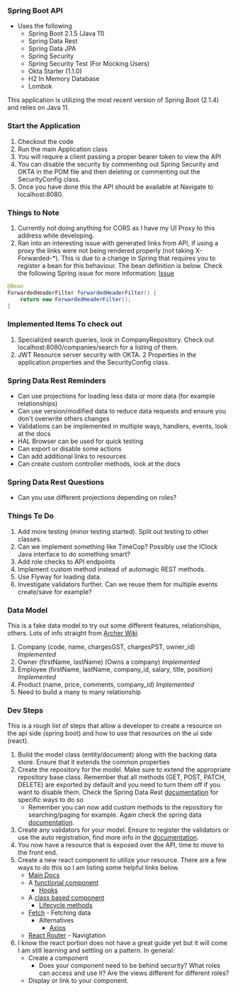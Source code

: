 ### Spring Boot API

* Uses the following
  * Spring Boot 2.1.5 (Java 11)
  * Spring Data Rest
  * Spring Data JPA
  * Spring Security
  * Spring Security Test (For Mocking Users)
  * Okta Starter (1.1.0)
  * H2 In Memory Database
  * Lombok
  
This application is utilizing the most recent version of Spring Boot (2.1.4) and relies on Java 11.

### Start the Application

1. Checkout the code
1. Run the main Application class
1. You will require a client passing a proper bearer token to view the API
1. You can disable the security by commenting out Spring Security and OKTA in the POM file and then deleting or commenting out the SecurityConfig class.
1. Once you have done this the API should be available at Navigate to localhost:8080.

### Things to Note

1. Currently not doing anything for CORS as I have my UI Proxy to this address while developing.
1. Ran into an interesting issue with generated links from API, if using a proxy the links were not being
rendered properly (not taking X-Forwarded-*).  This is due to a change in Spring that requires you to register
a bean for this behaviour.  The bean definition is below.  Check the following Spring issue for more information: [Issue](https://www.google.com/url?q=https://github.com/spring-projects/spring-hateoas/issues/862)

```java
@Bean
ForwardedHeaderFilter forwardedHeaderFilter() {
    return new ForwardedHeaderFilter();
}
```

### Implemented Items To check out

1. Specialized search queries, look in CompanyRepository.  Check out localhost:8080/companies/search for a listing of them.
1. JWT Resource server security with OKTA.  2 Properties in the application.properties and the SecurityConfig class. 

### Spring Data Rest Reminders

* Can use projections for loading less data or more data (for example relationships)
* Can use version/modified data to reduce data requests and ensure you don't overwrite others changes
* Validations can be implemented in multiple ways, handlers, events, look at the docs
* HAL Browser can be used for quick testing
* Can export or disable some actions 
* Can add additional links to resources
* Can create custom controller methods, look at the docs

### Spring Data Rest Questions

* Can you use different projections depending on roles?

### Things To Do

1. Add more testing (minor testing started).  Split out testing to other classes.
1. Can we implement something like TimeCop?  Possibly use the IClock Java interface to do something smart?
1. Add role checks to API endpoints
1. Implement custom method instead of automagic REST methods.
1. Use Flyway for loading data.
1. Investigate validators further.  Can we reuse them for multiple events create/save for example?

### Data Model
This is a fake data model to try out some different features, relationships, others.  Lots of info straight from [Archer Wiki](https://archer.fandom.com)

1. Company (code, name, chargesGST, chargesPST, owner_id) *Implemented*
1. Owner (firstName, lastName) (Owns a company) *Implemented*
1. Employee (firstName, lastName, company_id, salary, title, position) *Implemented*
1. Product (name, price, comments, company_id) *Implemented*
1. Need to build a many to many relationship

### Dev Steps
This is a rough list of steps that allow a developer to create a resource on the api side (spring boot) and how to
use that resources on the ui side (react).

1. Build the model class (entity/document) along with the backing data store.  Ensure that it extends the common properties
1. Create the repository for the model.  Make sure to extend the appropriate repository base class.  Remember that all
methods (GET, POST, PATCH, DELETE) are exported by default and you need to turn them off if you want to disable them.  Check
the Spring Data Rest [documentation](https://docs.spring.io/spring-data/rest/docs/current/reference/html/#repository-resources.collection-resource) for specific ways to do so
    * Remember you can now add custom methods to the repository for searching/paging for example.  Again check the spring
    data [documentation](https://docs.spring.io/spring-data/jpa/docs/current/reference/html/#repositories.query-methods.query-creation).
1. Create any validators for your model.  Ensure to register the validators or use the auto registration, find more info
in the [documentation](https://docs.spring.io/spring-data/rest/docs/current/reference/html/#validation).
1. You now have a resource that is exposed over the API, time to move to the front end.
1. Create a new react component to utilize your resource.  There are a few ways to do this so I am listing some helpful
links below.
    * [Main Docs](https://reactjs.org/docs/getting-started.html)
    * A [functional component](https://reactjs.org/docs/components-and-props.html#function-and-class-components)
        * [Hooks](https://reactjs.org/docs/hooks-intro.html)
    * A [class based component](https://reactjs.org/docs/components-and-props.html#function-and-class-components)
        * [Lifecycle methods](https://reactjs.org/docs/state-and-lifecycle.html#adding-lifecycle-methods-to-a-class)
    * [Fetch](https://developer.mozilla.org/en-US/docs/Web/API/Fetch_API) - Fetching data 
        * Alternatives
            * [Axios](https://github.com/axios/axios)
    * [React Router](https://reacttraining.com/react-router/web/guides/quick-start) - Navigtation 
1. I know the react portion does not have a great guide yet but it will come I am still learning and settling on a pattern.
In general:
    * Create a component
        * Does your component need to be behind security?  What roles can access and use it?  Are the views different for
        different roles?
    * Display or link to your component.